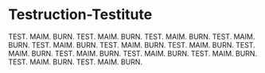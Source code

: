 # Testruction-Testitute

TEST. MAIM. BURN.
TEST. MAIM. BURN.
TEST. MAIM. BURN.
TEST. MAIM. BURN.
TEST. MAIM. BURN.
TEST. MAIM. BURN.
TEST. MAIM. BURN.
TEST. MAIM. BURN.
TEST. MAIM. BURN.
TEST. MAIM. BURN.
TEST. MAIM. BURN.
TEST. MAIM. BURN.
TEST. MAIM. BURN.
